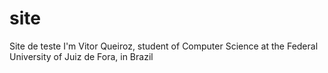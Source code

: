 # site
Site de teste
I'm Vitor Queiroz, student of Computer Science at the Federal University of Juiz de Fora, in Brazil
